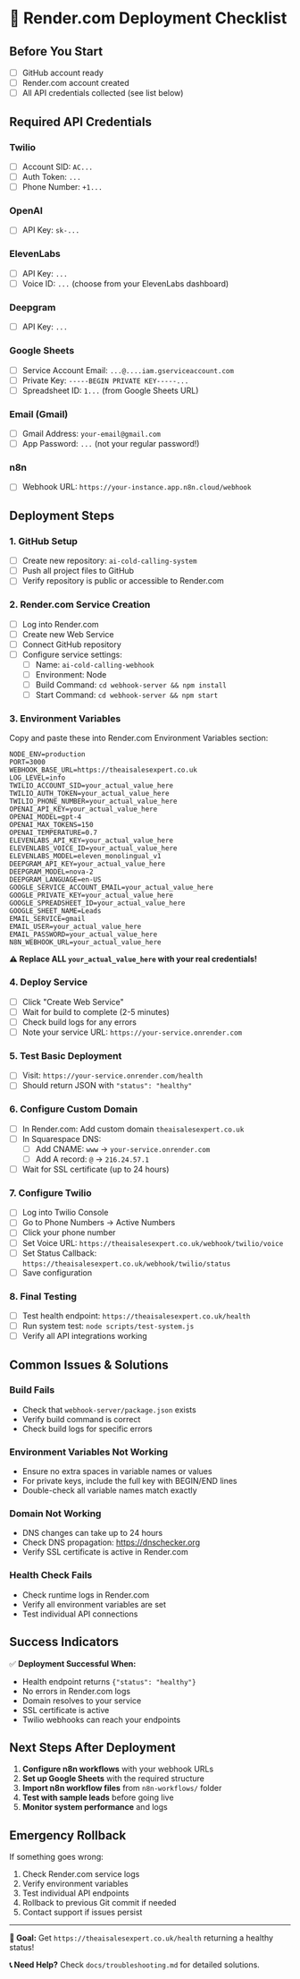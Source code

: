 # 🚀 Render.com Deployment Checklist

## Before You Start
- [ ] GitHub account ready
- [ ] Render.com account created
- [ ] All API credentials collected (see list below)

## Required API Credentials

### Twilio
- [ ] Account SID: `AC...`
- [ ] Auth Token: `...`
- [ ] Phone Number: `+1...`

### OpenAI
- [ ] API Key: `sk-...`

### ElevenLabs
- [ ] API Key: `...`
- [ ] Voice ID: `...` (choose from your ElevenLabs dashboard)

### Deepgram
- [ ] API Key: `...`

### Google Sheets
- [ ] Service Account Email: `...@....iam.gserviceaccount.com`
- [ ] Private Key: `-----BEGIN PRIVATE KEY-----...`
- [ ] Spreadsheet ID: `1...` (from Google Sheets URL)

### Email (Gmail)
- [ ] Gmail Address: `your-email@gmail.com`
- [ ] App Password: `...` (not your regular password!)

### n8n
- [ ] Webhook URL: `https://your-instance.app.n8n.cloud/webhook`

## Deployment Steps

### 1. GitHub Setup
- [ ] Create new repository: `ai-cold-calling-system`
- [ ] Push all project files to GitHub
- [ ] Verify repository is public or accessible to Render.com

### 2. Render.com Service Creation
- [ ] Log into Render.com
- [ ] Create new Web Service
- [ ] Connect GitHub repository
- [ ] Configure service settings:
  - [ ] Name: `ai-cold-calling-webhook`
  - [ ] Environment: Node
  - [ ] Build Command: `cd webhook-server && npm install`
  - [ ] Start Command: `cd webhook-server && npm start`

### 3. Environment Variables
Copy and paste these into Render.com Environment Variables section:

```
NODE_ENV=production
PORT=3000
WEBHOOK_BASE_URL=https://theaisalesexpert.co.uk
LOG_LEVEL=info
TWILIO_ACCOUNT_SID=your_actual_value_here
TWILIO_AUTH_TOKEN=your_actual_value_here
TWILIO_PHONE_NUMBER=your_actual_value_here
OPENAI_API_KEY=your_actual_value_here
OPENAI_MODEL=gpt-4
OPENAI_MAX_TOKENS=150
OPENAI_TEMPERATURE=0.7
ELEVENLABS_API_KEY=your_actual_value_here
ELEVENLABS_VOICE_ID=your_actual_value_here
ELEVENLABS_MODEL=eleven_monolingual_v1
DEEPGRAM_API_KEY=your_actual_value_here
DEEPGRAM_MODEL=nova-2
DEEPGRAM_LANGUAGE=en-US
GOOGLE_SERVICE_ACCOUNT_EMAIL=your_actual_value_here
GOOGLE_PRIVATE_KEY=your_actual_value_here
GOOGLE_SPREADSHEET_ID=your_actual_value_here
GOOGLE_SHEET_NAME=Leads
EMAIL_SERVICE=gmail
EMAIL_USER=your_actual_value_here
EMAIL_PASSWORD=your_actual_value_here
N8N_WEBHOOK_URL=your_actual_value_here
```

**⚠️ Replace ALL `your_actual_value_here` with your real credentials!**

### 4. Deploy Service
- [ ] Click "Create Web Service"
- [ ] Wait for build to complete (2-5 minutes)
- [ ] Check build logs for any errors
- [ ] Note your service URL: `https://your-service.onrender.com`

### 5. Test Basic Deployment
- [ ] Visit: `https://your-service.onrender.com/health`
- [ ] Should return JSON with `"status": "healthy"`

### 6. Configure Custom Domain
- [ ] In Render.com: Add custom domain `theaisalesexpert.co.uk`
- [ ] In Squarespace DNS:
  - [ ] Add CNAME: `www` → `your-service.onrender.com`
  - [ ] Add A record: `@` → `216.24.57.1`
- [ ] Wait for SSL certificate (up to 24 hours)

### 7. Configure Twilio
- [ ] Log into Twilio Console
- [ ] Go to Phone Numbers → Active Numbers
- [ ] Click your phone number
- [ ] Set Voice URL: `https://theaisalesexpert.co.uk/webhook/twilio/voice`
- [ ] Set Status Callback: `https://theaisalesexpert.co.uk/webhook/twilio/status`
- [ ] Save configuration

### 8. Final Testing
- [ ] Test health endpoint: `https://theaisalesexpert.co.uk/health`
- [ ] Run system test: `node scripts/test-system.js`
- [ ] Verify all API integrations working

## Common Issues & Solutions

### Build Fails
- Check that `webhook-server/package.json` exists
- Verify build command is correct
- Check build logs for specific errors

### Environment Variables Not Working
- Ensure no extra spaces in variable names or values
- For private keys, include the full key with BEGIN/END lines
- Double-check all variable names match exactly

### Domain Not Working
- DNS changes can take up to 24 hours
- Check DNS propagation: https://dnschecker.org
- Verify SSL certificate is active in Render.com

### Health Check Fails
- Check runtime logs in Render.com
- Verify all environment variables are set
- Test individual API connections

## Success Indicators

✅ **Deployment Successful When:**
- Health endpoint returns `{"status": "healthy"}`
- No errors in Render.com logs
- Domain resolves to your service
- SSL certificate is active
- Twilio webhooks can reach your endpoints

## Next Steps After Deployment

1. **Configure n8n workflows** with your webhook URLs
2. **Set up Google Sheets** with the required structure
3. **Import n8n workflow files** from `n8n-workflows/` folder
4. **Test with sample leads** before going live
5. **Monitor system performance** and logs

## Emergency Rollback

If something goes wrong:
1. Check Render.com service logs
2. Verify environment variables
3. Test individual API endpoints
4. Rollback to previous Git commit if needed
5. Contact support if issues persist

---

**🎯 Goal:** Get `https://theaisalesexpert.co.uk/health` returning a healthy status!

**📞 Need Help?** Check `docs/troubleshooting.md` for detailed solutions.
